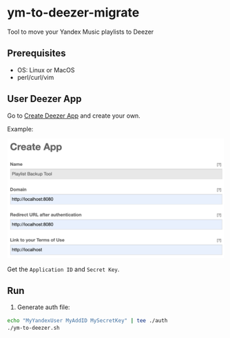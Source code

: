 # ym-to-deezer-migrate

Tool to move your Yandex Music playlists to Deezer

## Prerequisites

- OS: Linux or MacOS
- perl/curl/vim

## User Deezer App

Go to [Create Deezer App](https://developers.deezer.com/myapps/create) and create your own.

Example:

![](screenshot.png)

Get the `Application ID` and `Secret Key`.

## Run

1. Generate auth file:

```bash
echo "MyYandexUser MyAddID MySecretKey" | tee ./auth
./ym-to-deezer.sh
```
